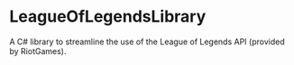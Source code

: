 LeagueOfLegendsLibrary
======================

A C# library to streamline the use of the League of Legends API (provided by RiotGames).
